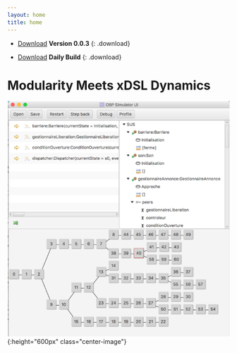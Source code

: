 ```yaml
---
layout: home
title: home
---
```



- [Download](https://bintray.com/plug-obp/distributions/download_file?file_path=plug-all-0.0.3.zip)
**Version 0.0.3**
{: .download}


- [Download](https://bintray.com/plug-obp/distributions/download_file?file_path=plug-all-daily.zip)
**Daily Build**
{: .download}

# Modularity Meets xDSL Dynamics

![simu](images/simu.png){:height="600px" class="center-image"}


